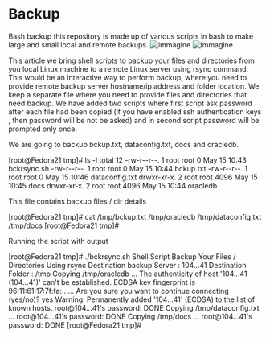 # Backup
Bash backup
this repository is made up of various scripts in bash
to make large and small local and remote backups.
![immagine](https://user-images.githubusercontent.com/56889513/117017196-b2b26c00-acf3-11eb-801d-7c1dd8a2af82.png)
![immagine](https://user-images.githubusercontent.com/56889513/117017324-cbbb1d00-acf3-11eb-8374-d52197c8a377.png)


This article we bring shell scripts to backup your files and directories from you local Linux machine to a remote Linux server using rsync command. This would be an interactive way to perform backup, where you need to provide remote backup server hostname/ip address and folder location. We keep a separate file where you need to provide files and directories that need backup. We have added two scripts where first script ask password after each file had been copied (if you have enabled ssh authentication keys , then password will be not be asked) and in second script password will be prompted only once.

We are going to backup bckup.txt, dataconfig.txt, docs and oracledb.

[root@Fedora21 tmp]# ls -l
total 12
-rw-r--r--. 1 root root 0 May 15 10:43 bckrsync.sh
-rw-r--r--. 1 root root 0 May 15 10:44 bckup.txt
-rw-r--r--. 1 root root 0 May 15 10:46 dataconfig.txt
drwxr-xr-x. 2 root root 4096 May 15 10:45 docs
drwxr-xr-x. 2 root root 4096 May 15 10:44 oracledb

This file contains backup files / dir details

[root@Fedora21 tmp]# cat /tmp/bckup.txt
/tmp/oracledb
/tmp/dataconfig.txt
/tmp/docs
[root@Fedora21 tmp]#

Running the script with output

[root@Fedora21 tmp]# ./bckrsync.sh
Shell Script Backup Your Files / Directories Using rsync
Destination backup Server : 104.*.*.41
Destination Folder : /tmp
Copying /tmp/oracledb ...
The authenticity of host '104.*.*.41 (104.*.*.41)' can't be established.
ECDSA key fingerprint is 96:11:61:17:7f:fa:......
Are you sure you want to continue connecting (yes/no)? yes
Warning: Permanently added '104.*.*.41' (ECDSA) to the list of known hosts.
root@104.*.*.41's password:
DONE
Copying /tmp/dataconfig.txt ...
root@104.*.*.41's password:
DONE
Copying /tmp/docs ...
root@104.*.*.41's password:
DONE
[root@Fedora21 tmp]#

